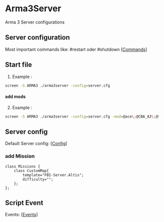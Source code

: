 # Arma3Server
Arma 3 Server configurations

## Server configuration
Most important commands like: #restart oder #shutdown
[[Commands](https://community.bistudio.com/wiki/Multiplayer_Server_Commands)]

## Start file
1. Example : 

```.sh
screen -S ARMA3 ./arma3server -config=server.cfg   
```
#### add mods
2. Example : 

```.sh
screen -S ARMA3 ./arma3server -config=server.cfg -mod=@ace\;@CBA_A3\;@task_force_radio\;@CUP\ Units\;@CUP\ Vehicles\;@CUP\ Weapons\;
```

## Server config
Default Server config: [[Config](https://community.bistudio.com/wiki/server.cfg)]

### add Mission
```sqf
class Missions {
	class CustomMap{
	    template="FBI-Server.Altis";
	    difficulty="";
	};
};
```
## Script Event
Events: [[Events](https://community.bistudio.com/wiki/Event_Scripts)]
